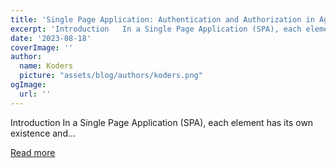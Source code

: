 ```yaml
---
title: 'Single Page Application: Authentication and Authorization in Agular'
excerpt: 'Introduction   In a Single Page Application (SPA), each element has its own existence and...'
date: '2023-08-18'
coverImage: ''
author:
  name: Koders
  picture: "assets/blog/authors/koders.png"
ogImage:
  url: ''
---
```


Introduction   In a Single Page Application (SPA), each element has its own existence and...

[Read more](https://dev.to/brainiacneit/single-page-application-authentication-and-authorization-in-agularjs-54i2)

